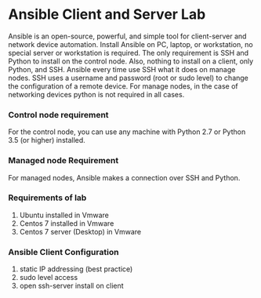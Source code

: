 # Ansible Client and Server Lab

Ansible is an open-source, powerful, and simple tool for
client-server and network device automation. Install Ansible on PC, laptop, or
workstation, no special server or workstation is required. The only requirement
is SSH and Python to install on the control node. Also, nothing to install on a
client, only Python, and SSH. Ansible every time use SSH what it does on manage
nodes. SSH uses a username and password (root or sudo level) to change the configuration
of a remote device. For manage nodes, in the case of networking devices python
is not required in all cases.

### Control node requirement

For the control node, you can use any machine with Python 2.7 or Python 3.5 (or higher) installed.

### Managed node Requirement

For managed nodes, Ansible makes a connection over SSH and Python.

### Requirements of lab

1. Ubuntu installed in Vmware
2. Centos 7 installed in Vmware
3. Centos 7 server (Desktop) in Vmware

### Ansible Client Configuration

1. static IP addressing (best practice)
2. sudo level access
3. open ssh-server install on client
